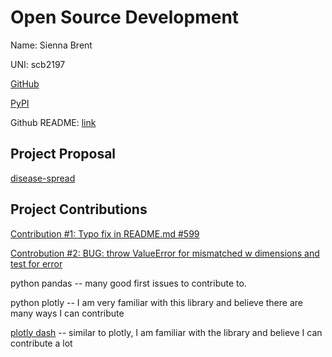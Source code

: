 # Open Source Development

Name: Sienna Brent

UNI: scb2197

[GitHub](https://github.com/scb-school)

[PyPI](https://pypi.org/user/scb-school/)

Github README: [link](https://github.com/scb-school/scb-school/blob/main/README.md)

## Project Proposal

[disease-spread](../projects/python/disease-spread.md)

## Project Contributions

[Contribution #1: Typo fix in README.md #599](https://github.com/microsoft/WhatTheHack/pull/599)

[Controbution #2: BUG: throw ValueError for mismatched w dimensions and test for error ](https://github.com/scipy/scipy/pull/18199)

python pandas -- many good first issues to contribute to.

python plotly -- I am very familiar with this library and believe there are many ways I can contribute

[plotly dash](../projects/python/plotly-dash.md) -- similar to plotly, I am familiar with the library and believe I can contribute a lot
